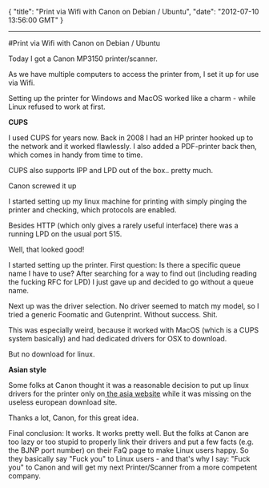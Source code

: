 {
  "title": "Print via Wifi with Canon on Debian / Ubuntu",
  "date": "2012-07-10 13:56:00 GMT"
}

---

#Print via Wifi with Canon on Debian / Ubuntu
<p>Today I got a Canon MP3150 printer/scanner.</p>&#13;
<p>As we have multiple computers to access the printer from, I set it up for use via Wifi.</p>&#13;
<p>Setting up the printer for Windows and MacOS worked like a charm - while Linux refused to work at first.</p>&#13;
<p><strong>CUPS</strong></p>&#13;
<p>I used CUPS for years now. Back in 2008 I had an HP printer hooked up to the network and it worked flawlessly. I also added a PDF-printer back then, which comes in handy from time to time.</p>&#13;
<p>CUPS also supports IPP and LPD out of the box.. pretty much.</p>&#13;
<p>Canon screwed it up</p>&#13;
<p>I started setting up my linux machine for printing with simply pinging the printer and checking, which protocols are enabled.</p>&#13;
<p>Besides HTTP (which only gives a rarely useful interface) there was a running LPD on the usual port 515.</p>&#13;
<p>Well, that looked good!</p>&#13;
<p>I started setting up the printer. First question: Is there a specific queue name I have to use? After searching for a way to find out (including reading the fucking RFC for LPD) I just gave up and decided to go without a queue name.</p>&#13;
<p>Next up was the driver selection. No driver seemed to match my model, so I tried a generic Foomatic and Gutenprint. Without success. Shit.</p>&#13;
<p>This was especially weird, because it worked with MacOS (which is a CUPS system basically) and had dedicated drivers for OSX to download.</p>&#13;
<p>But no download for linux.</p>&#13;
<p><strong>Asian style</strong></p>&#13;
<p>Some folks at Canon thought it was a reasonable decision to put up linux drivers for the printer only on<a href="http://support-sg.canon-asia.com/contents/SG/EN/0100393702.html"> the asia website</a> while it was missing on the useless european download site. </p>&#13;
<p>Thanks a lot, Canon, for this great idea.</p>&#13;
<p>Final conclusion: It works. It works pretty well. But the folks at Canon are too lazy or too stupid to properly link their drivers and put a few facts (e.g. the BJNP port number) on their FaQ page to make Linux users happy. So they basically say "Fuck you" to Linux users - and that's why I say: "Fuck you" to Canon and will get my next Printer/Scanner from a more competent company.</p> 
